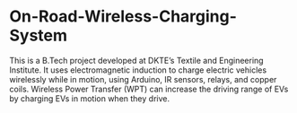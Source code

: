 # On-Road-Wireless-Charging-System
This is a B.Tech project developed at DKTE’s Textile and Engineering Institute. It uses electromagnetic induction to charge electric vehicles wirelessly while in motion, using Arduino, IR sensors, relays, and copper coils. Wireless Power Transfer (WPT) can increase the driving range of EVs by charging EVs in motion when they drive.
